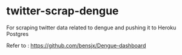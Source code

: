 # twitter-scrap-dengue
For scraping twitter data related to dengue and pushing it to Heroku Postgres

Refer to : https://github.com/bensjx/Dengue-dashboard
